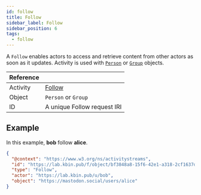 ```yaml
---
id: follow
title: Follow
sidebar_label: Follow
sidebar_position: 6
tags:
  - follow
---
```


A `Follow` enables actors to access and retrieve content from other actors as soon as it updates. Activity is used with [`Person`](../objects/person) or [`Group`](../objects/group) objects.

| Reference |                                                                    |
|-----------|--------------------------------------------------------------------|
| Activity  | [Follow](https://www.w3.org/TR/activitypub/#follow-activity-inbox) |
| Object    | `Person` or `Group`                                                |
| ID        | A unique Follow request IRI                                        |

## Example

In this example, **bob** follow **alice**.

```json
{
  "@context": "https://www.w3.org/ns/activitystreams",
  "id": "https://lab.kbin.pub/f/object/bf3848a8-15f6-42e1-a318-2cf1637d6814",
  "type": "Follow",
  "actor": "https://lab.kbin.pub/u/bob",
  "object": "https://mastodon.social/users/alice"
}
```

